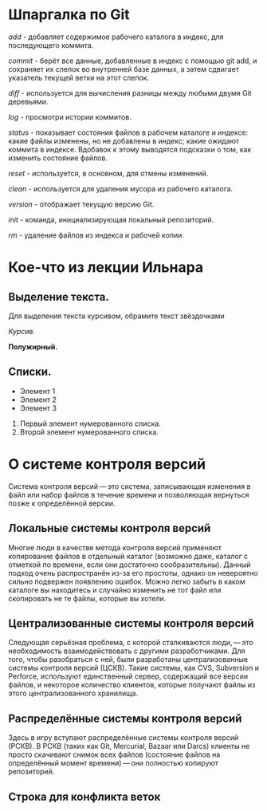 # Шпаргалка по Git #

*add* - добавляет содержимое рабочего каталога в индекс, для последующего коммита.

*commit* - берёт все данные, добавленные в индекс с помощью git add, и сохраняет их слепок во внутренней базе данных, а затем сдвигает указатель текущей ветки на этот слепок.

*diff* - используется для вычисления разницы между любыми двумя Git деревьями.

*log* - просмотри истории коммитов.

*status* - показывает состояния файлов в рабочем каталоге и индексе: какие файлы изменены, но не добавлены в индекс; какие ожидают коммита в индексе. Вдобавок к этому выводятся подсказки о том, как изменить состояние файлов.

*reset* - используется, в основном, для отмены изменений.

*clean* - используется для удаления мусора из рабочего каталога.

*version* - отображает текущую версию Git.

*init* - команда, инициализирующая локальный репозиторий.

*rm* - удаление файлов из индекса и рабочей копии.


# Кое-что из лекции Ильнара #

## Выделение текста.

Для выделения текста курсивом, обрамите текст звёздочками 

*Курсив.*

**Полужирный.**


## Списки.

* Элемент 1
* Элемент 2
* Элемент 3

1. Первый элемент нумерованного списка.
2. Второй элемент нумерованного списка.


# О системе контроля версий

Система контроля версий — это система, записывающая изменения в файл или набор файлов в течение времени и позволяющая вернуться позже к определённой версии.

## Локальные системы контроля версий

Многие люди в качестве метода контроля версий применяют копирование файлов в отдельный каталог (возможно даже, каталог с отметкой по времени, если они достаточно сообразительны). Данный подход очень распространён из-за его простоты, однако он невероятно сильно подвержен появлению ошибок. Можно легко забыть в каком каталоге вы находитесь и случайно изменить не тот файл или скопировать не те файлы, которые вы хотели.

## Централизованные системы контроля версий

Следующая серьёзная проблема, с которой сталкиваются люди, — это необходимость взаимодействовать с другими разработчиками. Для того, чтобы разобраться с ней, были разработаны централизованные системы контроля версий (ЦСКВ). Такие системы, как CVS, Subversion и Perforce, используют единственный сервер, содержащий все версии файлов, и некоторое количество клиентов, которые получают файлы из этого централизованного хранилища.

## Распределённые системы контроля версий

Здесь в игру вступают распределённые системы контроля версий (РСКВ). В РСКВ (таких как Git, Mercurial, Bazaar или Darcs) клиенты не просто скачивают снимок всех файлов (состояние файлов на определённый момент времени) — они полностью копируют репозиторий.

## Строка для конфликта веток